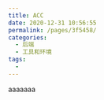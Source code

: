 ```yaml
---
title: ACC
date: 2020-12-31 10:56:55
permalink: /pages/3f5458/
categories:
  - 后端
  - 工具和环境
tags:
  - 
---
```

aaaaaaa
